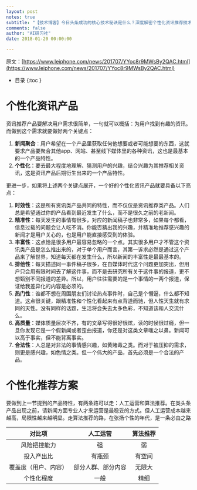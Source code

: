 ```yaml
---
layout: post
notes: true
subtitle: "【技术博客】今日头条成功的核心技术秘诀是什么？深度解密个性化资讯推荐技术"
comments: false
author: "AI研习社"
date: 2018-01-20 00:00:00

---
```



原文：[https://www.leiphone.com/news/201707/YYoc8r9MWsBy2QAC.html](https://www.leiphone.com/news/201707/YYoc8r9MWsBy2QAC.html)


*   目录
{:toc }

# 个性化资讯产品

资讯推荐产品要解决用户需求很简单，一句就可以概括：为用户找到有趣的资讯。而做到这个需求就要做好两个关键点：

1.	**新闻聚合**：用户希望在一个产品里获取任何他想要或者可能想要的东西，这就要求产品要聚合其他app、网站、甚至线下媒体里的各种资讯，这也是最基本的一个产品特性。
2.	**个性化**：要去最大程度地理解、猜测用户的兴趣，结合兴趣为其推荐相关资讯，这是资讯产品后期衍生出来的一个产品特性。

更进一步，如果将上述两个关键点展开，一个好的个性化资讯产品就要具备以下亮点：

1.	**时效性**：这是所有资讯类产品共同的特性，而不仅仅是资讯推荐类产品。人们总是希望通过你的产品看到最近发生了什么，而不是很久之前的老新闻。
2.	**精准性**：每天发生的事情有很多，对应的新闻稿子也非常多，如果每个都看，信息过载的问题会让人吃不消。你能否猜出我的兴趣，并精准地推荐感兴趣的新闻才是用户关心的，也是用户能直接感受到的体验。
3.	**丰富性**：这点恰是很多用户最容易忽略的一个点。其实很多用户才不管这个资讯类产品是怎么推出来的，对于单个用户而言，其第一诉求必然是通过这个产品来了解世界，知道每天都在发生什么，所以新闻的丰富性是最最基本的。
4.	**排他性**：每天描述同一事件稿子很多，在自媒体时代这个问题更加突出，但用户只会用有限时间去了解这件事，而不是去研究所有关于这件事的报道，更不想甄别不同报道的差异。所以，用户往往需要的是一个事情的一两个报道，保证给我差异化的内容是必须的。
5.	**热门性**：谁都不想在周围朋友们讨论热点事件时，自己是个懵逼，什么都不知道。这点很关键，跟精准性和个性化看起来有点背道而驰，但人性天生就有求同的天性。没有同样的话题，生活将会失去太多色彩，不知道该和人交流什么。
6.	**高质量**：媒体质量层次不齐，有的文章写得很好很炫，读的时候很过瘾，但一旦你发现它是一个假新闻或者歪曲报道，你还是对这类文章嗤之以鼻。新闻可以高于事实，但不能背离事实。
7.	**合法性**：人总是对非法的事情感兴趣，如黄赌毒之类。而对于被压抑的需求，则更是感兴趣，如色情之类。但一个伟大的产品，首先必须是一个合法的产品。

# 个性化推荐方案

要做到上一节提到的产品特性，有两条路可以走：人工运营和算法推荐。在类头条产品出现之前，请新闻方面专业人才来运营是最稳妥的方式。但人工运营成本越来越高，局限性越来越明显。走算法推荐的路，在张扬个性的年代，是一条必由之路

| 对比项 | 人工运营 | 算法推荐 |
| :----: | :------: | :------: |
| 风险把控能力 | 强 | 弱 |
| 投入产出比 | 有瓶颈 | 有空间 |
| 覆盖度（用户、内容） | 部分人群、部分内容 | 无限大 |
| 个性化程度 | 一般 | 精细 |